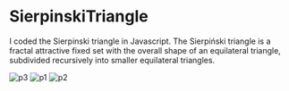 # SierpinskiTriangle
I coded the Sierpinski triangle in Javascript. 
The Sierpiński triangle is a fractal attractive fixed set with the overall shape of an equilateral triangle, 
subdivided recursively into smaller equilateral triangles.


![p3](https://user-images.githubusercontent.com/51241762/208294345-4a74d57f-9157-448c-b92a-b91cec19ba3d.PNG)
![p1](https://user-images.githubusercontent.com/51241762/208294353-8e4caacd-75a9-4f4b-ab2a-bac15b14111d.PNG)
![p2](https://user-images.githubusercontent.com/51241762/208294357-3576509c-90a1-482f-9ca7-bb799e4f9946.PNG)
